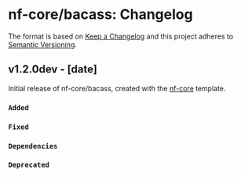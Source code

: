 # nf-core/bacass: Changelog

The format is based on [Keep a Changelog](http://keepachangelog.com/en/1.0.0/)
and this project adheres to [Semantic Versioning](http://semver.org/spec/v2.0.0.html).

## v1.2.0dev - [date]

Initial release of nf-core/bacass, created with the [nf-core](http://nf-co.re/) template.

### `Added`

### `Fixed`

### `Dependencies`

### `Deprecated`
